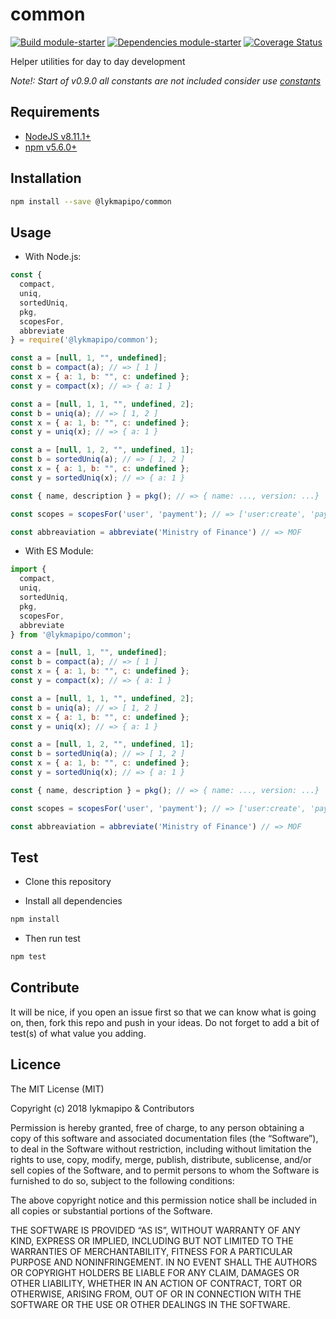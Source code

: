 # common

[![Build module-starter](https://travis-ci.org/lykmapipo/common.svg?branch=master)](https://travis-ci.org/lykmapipo/common)
[![Dependencies module-starter](https://david-dm.org/lykmapipo/common.svg?style=flat-square)](https://david-dm.org/lykmapipo/common)
[![Coverage Status](https://coveralls.io/repos/github/lykmapipo/common/badge.svg?branch=master)](https://coveralls.io/github/lykmapipo/common?branch=master)

Helper utilities for day to day development

*Note!: Start of v0.9.0 all constants are not included consider use [constants](https://github.com/lykmapipo/constants)*

## Requirements

- [NodeJS v8.11.1+](https://nodejs.org)
- [npm v5.6.0+](https://www.npmjs.com/)

## Installation

```sh
npm install --save @lykmapipo/common
```

## Usage

- With Node.js:

```js
const {
  compact,
  uniq,
  sortedUniq,
  pkg,
  scopesFor,
  abbreviate
} = require('@lykmapipo/common');

const a = [null, 1, "", undefined];
const b = compact(a); // => [ 1 ]
const x = { a: 1, b: "", c: undefined };
const y = compact(x); // => { a: 1 }

const a = [null, 1, 1, "", undefined, 2];
const b = uniq(a); // => [ 1, 2 ]
const x = { a: 1, b: "", c: undefined };
const y = uniq(x); // => { a: 1 }

const a = [null, 1, 2, "", undefined, 1];
const b = sortedUniq(a); // => [ 1, 2 ]
const x = { a: 1, b: "", c: undefined };
const y = sortedUniq(x); // => { a: 1 }

const { name, description } = pkg(); // => { name: ..., version: ...}

const scopes = scopesFor('user', 'payment'); // => ['user:create', 'payment:create'];

const abbreaviation = abbreviate('Ministry of Finance') // => MOF

```

- With ES Module:

```js
import {
  compact,
  uniq,
  sortedUniq,
  pkg,
  scopesFor,
  abbreviate
} from '@lykmapipo/common';

const a = [null, 1, "", undefined];
const b = compact(a); // => [ 1 ]
const x = { a: 1, b: "", c: undefined };
const y = compact(x); // => { a: 1 }

const a = [null, 1, 1, "", undefined, 2];
const b = uniq(a); // => [ 1, 2 ]
const x = { a: 1, b: "", c: undefined };
const y = uniq(x); // => { a: 1 }

const a = [null, 1, 2, "", undefined, 1];
const b = sortedUniq(a); // => [ 1, 2 ]
const x = { a: 1, b: "", c: undefined };
const y = sortedUniq(x); // => { a: 1 }

const { name, description } = pkg(); // => { name: ..., version: ...}

const scopes = scopesFor('user', 'payment'); // => ['user:create', 'payment:create'];

const abbreaviation = abbreviate('Ministry of Finance') // => MOF
```

## Test

- Clone this repository

- Install all dependencies

```sh
npm install
```

- Then run test

```sh
npm test
```

## Contribute

It will be nice, if you open an issue first so that we can know what is going on, then, fork this repo and push in your ideas. Do not forget to add a bit of test(s) of what value you adding.

## Licence

The MIT License (MIT)

Copyright (c) 2018 lykmapipo & Contributors

Permission is hereby granted, free of charge, to any person obtaining a copy of this software and associated documentation files (the “Software”), to deal in the Software without restriction, including without limitation the rights to use, copy, modify, merge, publish, distribute, sublicense, and/or sell copies of the Software, and to permit persons to whom the Software is furnished to do so, subject to the following conditions:

The above copyright notice and this permission notice shall be included in all copies or substantial portions of the Software.

THE SOFTWARE IS PROVIDED “AS IS”, WITHOUT WARRANTY OF ANY KIND, EXPRESS OR IMPLIED, INCLUDING BUT NOT LIMITED TO THE WARRANTIES OF MERCHANTABILITY, FITNESS FOR A PARTICULAR PURPOSE AND NONINFRINGEMENT. IN NO EVENT SHALL THE AUTHORS OR COPYRIGHT HOLDERS BE LIABLE FOR ANY CLAIM, DAMAGES OR OTHER LIABILITY, WHETHER IN AN ACTION OF CONTRACT, TORT OR OTHERWISE, ARISING FROM, OUT OF OR IN CONNECTION WITH THE SOFTWARE OR THE USE OR OTHER DEALINGS IN THE SOFTWARE.
